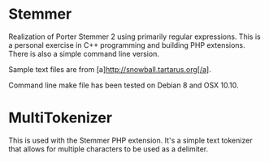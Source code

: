 # Stemmer
Realization of Porter Stemmer 2 using primarily regular expressions. This is a personal exercise in C++ programming and building PHP extensions. There is also a simple command line version.

Sample text files are from [a]http://snowball.tartarus.org[/a].

Command line make file has been tested on Debian 8 and OSX 10.10.

# MultiTokenizer
This is used with the Stemmer PHP extension. It's a simple text tokenizer that allows for multiple characters to be used as a delimiter.
